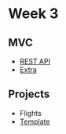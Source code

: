 # Week 3

## MVC

- [REST API](../09-rest-apis/README.md)
- [Extra](../10-extra/README.md)

## Projects

- Flights
- [Template](https://github.com/samirm00/recipes-mysql)
